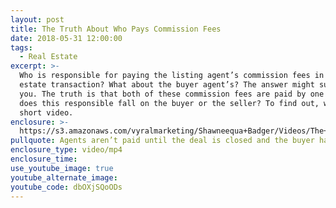 ```yaml
---
layout: post
title: The Truth About Who Pays Commission Fees
date: 2018-05-31 12:00:00
tags:
  - Real Estate
excerpt: >-
  Who is responsible for paying the listing agent’s commission fees in a real
  estate transaction? What about the buyer agent’s? The answer might surprise
  you. The truth is that both of these commission fees are paid by one party. So
  does this responsible fall on the buyer or the seller? To find out, watch this
  short video.
enclosure: >-
  https://s3.amazonaws.com/vyralmarketing/Shawneequa+Badger/Videos/The+Badger+Real+Estate+Group-+Commission.mp4
pullquote: Agents aren’t paid until the deal is closed and the buyer has their keys.
enclosure_type: video/mp4
enclosure_time:
use_youtube_image: true
youtube_alternate_image:
youtube_code: dbOXjSQoODs
---
```


